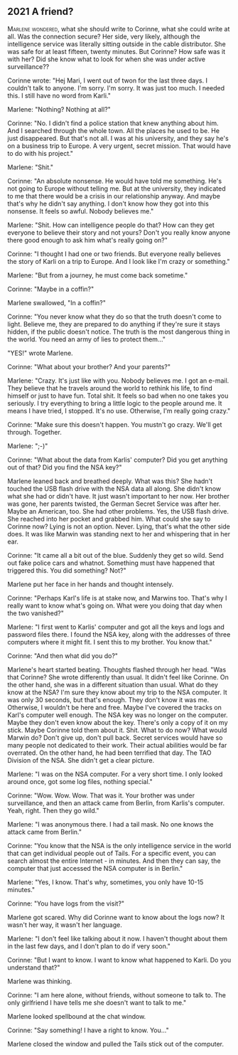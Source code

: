 
## **2021** A friend?

<span style="font-variant:small-caps;">Marlene wondered,</span> what she should write to Corinne, what she could write at all.
Was the connection secure?
Her side, very likely, although the intelligence service was literally sitting outside in the cable distributor.
She was safe for at least fifteen, twenty minutes.
But Corinne?
How safe was it with her?
Did she know what to look for when she was under active surveillance??

Corinne wrote: "Hej Mari, I went out of twon for the last three days.
I couldn't talk to anyone.
I'm sorry. I'm sorry.
It was just too much.
I needed this.
I still have no word from Karli."

Marlene: "Nothing?
Nothing at all?"

Corinne: "No.
I didn't find a police station that knew anything about him.
And I searched through the whole town.
All the places he used to be.
He just disappeared.
But that's not all.
I was at his university, and they say he's on a business trip to Europe.
A very urgent, secret mission.
That would have to do with his project."

Marlene: "Shit."

Corinne: "An absolute nonsense.
He would have told me something.
He's not going to Europe without telling me.
But at the university, they indicated to me that there would be a crisis in our relationship anyway.
And maybe that's why he didn't say anything.
I don't know how they got into this nonsense.
It feels so awful.
Nobody believes me."

Marlene: "Shit.
How can intelligence people do that?
How can they get everyone to believe their story and not yours?
Don't you really know anyone there good enough to ask him what's really going on?"

Corinne: "I thought I had one or two friends.
But everyone really believes the story of Karli on a trip to Europe.
And I look like I'm crazy or something."

Marlene: "But from a journey, he must come back sometime."

Corinne: "Maybe in a coffin?"

Marlene swallowed, "In a coffin?"

Corinne: "You never know what they do so that the truth doesn't come to light.
Believe me, they are prepared to do anything if they're sure it stays hidden, if the public doesn't notice.
The truth is the most dangerous thing in the world.
You need an army of lies to protect them..."

"YES!" wrote Marlene.

Corinne: "What about your brother?
And your parents?"

Marlene: "Crazy.
It's just like with you.
Nobody believes me.
I got an e-mail.
They believe that he travels around the world to rethink his life, to find himself or just to have fun.
Total shit.
It feels so bad when no one takes you seriously.
I try everything to bring a little logic to the people around me.
It means I have tried, I stopped.
It's no use.
Otherwise, I'm really going crazy."

Corinne: "Make sure this doesn't happen.
You mustn't go crazy.
We'll get through.
Together.

Marlene: ";-)"

Corinne: "What about the data from Karlis' computer?
Did you get anything out of that?
Did you find the NSA key?"

Marlene leaned back and breathed deeply.
What was this?
She hadn't touched the USB flash drive with the NSA data all along.
She didn't know what she had or didn't have.
It just wasn't important to her now.
Her brother was gone, her parents twisted, the German Secret Service was after her.
Maybe an American, too.
She had other problems.
Yes, the USB flash drive.
She reached into her pocket and grabbed him.
What could she say to Corinne now?
Lying is not an option.
Never.
Lying, that's what the other side does.
It was like Marwin was standing next to her and whispering that in her ear.

Corinne: "It came all a bit out of the blue.
Suddenly they get so wild.
Send out fake police cars and whatnot.
Something must have happened that triggered this.
You did something?
Not?"

Marlene put her face in her hands and thought intensely.

Corinne: "Perhaps Karl's life is at stake now, and Marwins too.
That's why I really want to know what's going on.
What were you doing that day when the two vanished?"

Marlene: "I first went to Karlis' computer and got all the keys and logs and password files there.
I found the NSA key, along with the addresses of three computers where it might fit.
I sent this to my brother.
You know that."

Corinne: "And then what did you do?"

Marlene's heart started beating.
Thoughts flashed through her head.
"Was that Corinne?
She wrote differently than usual.
It didn't feel like Corinne.
On the other hand, she was in a different situation than usual.
What do they know at the NSA?
I'm sure they know about my trip to the NSA computer.
It was only 30 seconds, but that's enough.
They don't know it was me.
Otherwise, I wouldn't be here and free.
Maybe I've covered the tracks on Karl's computer well enough.
The NSA key was no longer on the computer.
Maybe they don't even know about the key.
There's only a copy of it on my stick.
Maybe Corinne told them about it.
Shit.
What to do now?
What would Marwin do?
Don't give up, don't pull back.
Secret services would have so many people not dedicated to their work.
Their actual abilities would be far overrated.
On the other hand, he had been terrified that day.
The TAO Division of the NSA.
She didn't get a clear picture.

Marlene: "I was on the NSA computer.
For a very short time.
I only looked around once, got some log files, nothing special."

Corinne: "Wow.
Wow.
Wow.
That was it.
Your brother was under surveillance, and then an attack came from Berlin, from Karlis's computer.
Yeah, right.
Then they go wild."

Marlene: "I was anonymous there.
I had a tail mask.
No one knows the attack came from Berlin."

Corinne: "You know that the NSA is the only intelligence service in the world that can get individual people out of Tails.
For a specific event, you can search almost the entire Internet - in minutes.
And then they can say, the computer that just accessed the NSA computer is in Berlin."

Marlene: "Yes, I know.
That's why, sometimes, you only have 10-15 minutes."

Corinne: "You have logs from the visit?"

Marlene got scared.
Why did Corinne want to know about the logs now?
It wasn't her way, it wasn't her language.

Marlene: "I don't feel like talking about it now.
I haven't thought about them in the last few days, and I don't plan to do if very soon."

Corinne: "But I want to know.
I want to know what happened to Karli.
Do you understand that?"

Marlene was thinking.

Corinne: "I am here alone, without friends, without someone to talk to.
The only girlfriend I have tells me she doesn't want to talk to me."

Marlene looked spellbound at the chat window.

Corinne: "Say something! I have a right to know.
You..."

Marlene closed the window and pulled the Tails stick out of the computer.
